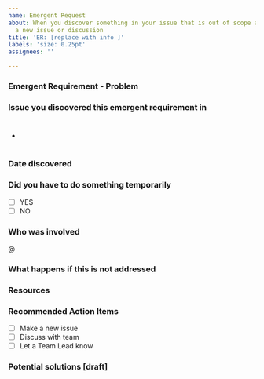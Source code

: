 ```yaml
---
name: Emergent Request
about: When you discover something in your issue that is out of scope and it needs
  a new issue or discussion
title: 'ER: [replace with info ]'
labels: 'size: 0.25pt'
assignees: ''

---
```


### Emergent Requirement - Problem


### Issue you discovered this emergent requirement in
- #

### Date discovered


### Did you have to do something temporarily
- [ ] YES
- [ ] NO

### Who was involved
@

### What happens if this is not addressed


### Resources


### Recommended Action Items
- [ ] Make a new issue
- [ ] Discuss with team
- [ ] Let a Team Lead know

### Potential solutions [draft]
